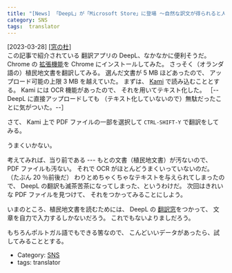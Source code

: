 ```yaml
---
title: "[News] 「DeepL」が「Microsoft Store」に登場 ～自然な訳文が得られると人気の無料AI翻訳アプリ ---これは便利だ；あたり前だがもとの PDF がきれいでなければ（OCR が正確でなければ）あまり意味はない"
category: SNS
tags:  translator
---
```


[2023-03-28] [[窓の杜]](https://forest.watch.impress.co.jp/docs/news/1488807.html?utm_source=pocket_saves)  
 この記事で紹介されている
翻訳アプリの DeepL、なかなかに便利そうだ。
Chrome の
[拡張機能](https://www.deepl.com/ja/chrome-extension)を Chrome にインストールしてみた。
さっそく（オランダ語の）植民地文書を翻訳してみる。
選んだ文書が 5 MB ほどあったので、
アップロード可能の上限 3 MB を越えていた。
まずは、
[Kami](https://chrome.google.com/webstore/detail/kami-for-google-chrome/ecnphlgnajanjnkcmbpancdjoidceilk?hl=ja) で読み込むこととする。
Kami には OCR 機能があったので、
それを用いてテキスト化した。
［--DeepL に直接アップロードしても
（テキスト化していないので）無駄だったことに気がついた。--］

 さて、
Kami 上で PDF ファイルの一部を選択して
`CTRL-SHIFT-Y` で翻訳をしてみる。

 うまくいかない。

 考えてみれば、当り前である ---
もとの文書（植民地文書）が汚ないので、
PDF ファイルも汚ない。
それで OCR がほとんどうまくいっていないのだ。
（たぶん 20 ％前後だ）
わりとめちゃくちゃなテキストを与えられてしまったので、
DeepL の翻訳も滅茶苦茶になってしまった、というわけだ。
次回はきれいな PDF ファイルを見つけて、
それをつかってみることにしよう。

 いまのところ、植民地文書を読むためには、
DeepL の
[翻訳窓](https://www.deepl.com/ja/translator)をつかって、
文章を自力で入力するしかないだろう。
これでもないよりましだろう。

 もちろんポルトガル語でもできる筈なので、
こんどいいデータがあったら、試してみることとする。

- Category: [SNS](/categories.html#SNS)
- tags:  translator

